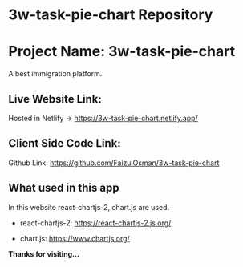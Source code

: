 # 3w-task-pie-chart Repository

# Project Name: 3w-task-pie-chart

A best immigration platform.

## Live Website Link:

Hosted in Netlify -> https://3w-task-pie-chart.netlify.app/

## Client Side Code Link:

Github Link: https://github.com/FaizulOsman/3w-task-pie-chart

## What used in this app

In this website react-chartjs-2, chart.js are used.

- react-chartjs-2: https://react-chartjs-2.js.org/

- chart.js: https://www.chartjs.org/

**Thanks for visiting...**
